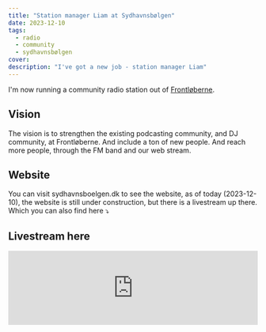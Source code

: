 ```yaml
---
title: "Station manager Liam at Sydhavnsbølgen"
date: 2023-12-10
tags:
  - radio
  - community
  - sydhavnsbølgen
cover: 
description: "I've got a new job - station manager Liam"
---
```

I'm now running a community radio station out of [Frontløberne](/frontloeberne). 

## Vision
The vision is to strengthen the existing podcasting community, and DJ community, at Frontløberne. And include a ton of new people. And reach more people, through the FM band and our web stream.

## Website
You can visit sydhavnsboelgen.dk to see the website, as of today (2023-12-10), the website is still under construction, but there is a livestream up there. Which you can also find here ⤵️


## Livestream here


<iframe src="https://radio.sydhavnsboelgen.dk/public/sydhavnsb%C3%B8lgen/embed" frameborder="0" allowtransparency="true" style="width: 100%; min-height: 150px; border: 0;"></iframe>
